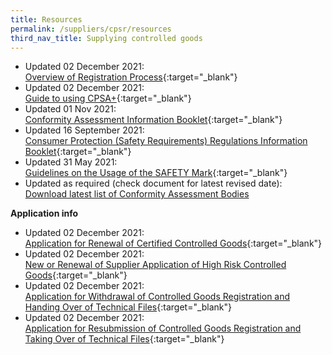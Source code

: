 ```yaml
---
title: Resources
permalink: /suppliers/cpsr/resources
third_nav_title: Supplying controlled goods
---
```

* Updated 02 December 2021:<br>
[Overview of Registration Process](/files/overview-cps-registration.pdf){:target="_blank"}
* Updated 02 December 2021:<br>
[Guide to using CPSA+](/images/cpsr-resources/guide-to-sdoc-application-and-renewal.pdf){:target="_blank"}
* Updated 01 Nov 2021:<br>
[Conformity Assessment Information Booklet](/images/cpsr-resources/cab-info-booklet.pdf){:target="_blank"}
* Updated 16 September 2021:<br>
[Consumer Protection (Safety Requirements) Regulations Information Booklet](/files/cps-info-booklet.pdf){:target="_blank"}
* Updated 31 May 2021:<br>
[Guidelines on the Usage of the SAFETY Mark](/images/cpsr-resources/guidelines-on-the-usage-of-the-safety-mark.pdf){:target="_blank"}
* Updated as required (check document for latest revised date):<br>
 [Download latest list of  Conformity Assessment Bodies](https://www.go.gov.sg/list-of-cps-cab)

**Application info**
* Updated 02 December 2021:<br>
[Application for Renewal of Certified Controlled Goods](/images/cpsr-application-info/coc07-application-for-renewal-of-certified-controlled-goods.pdf){:target="_blank"}
* Updated 02 December 2021:<br>
[New or Renewal of Supplier Application of High Risk Controlled Goods](/images/cpsr-application-info/new-renewal-of-supplier-application-of-high-risk-controlled-goods.pdf){:target="_blank"}
* Updated 02 December 2021:<br>
[Application for Withdrawal of Controlled Goods Registration and Handing Over of Technical Files](/images/cpsr-application-info/coc-11a-transfer-of-coc.pdf){:target="_blank"}
* Updated 02 December 2021:<br>
[Application for Resubmission of Controlled Goods Registration and Taking Over of Technical Files](/images/cpsr-application-info/coc-11b-transfer-of-coc.pdf){:target="_blank"}